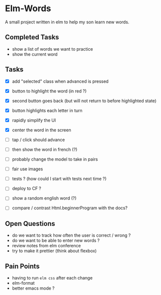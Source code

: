 Elm-Words
=========

A small project written in elm to help my son learn new words.


Completed Tasks
---------------
* show a list of words we want to practice
* show the current word


Tasks
-----
* [x] add "selected" class when advanced is pressed
* [x] button to highlight the word (in red ?)
* [x] second button goes back (but will not return to before highlighted state)
* [x] button highlights each letter in turn
* [x] rapidly simplify the UI
* [x] center the word in the screen
* [ ] tap / click should advance
* [ ] then show the word in french (?)
* [ ] probably change the model to take in pairs
* [ ] fair use images
* [ ] tests ? (how could I start with tests next time ?)
* [ ] deploy to CF ?
* [ ] show a random english word (?)
* [ ] compare / contrast Html.beginnerProgram with the docs?


Open Questions
--------------
* do we want to track how often the user is correct / wrong ?
* do we want to be able to enter new words ?
* review notes from elm conference
* try to make it prettier (think about flexbox)


Pain Points
-----------
* having to run `elm css` after each change
* elm-format
* better emacs mode ?
